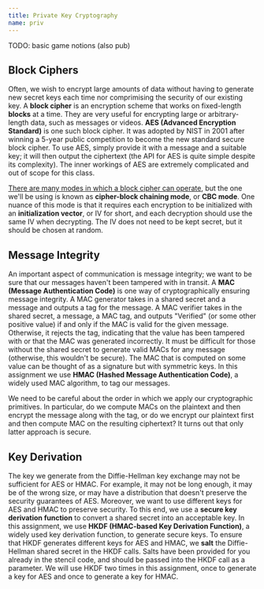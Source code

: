 ```yaml
---
title: Private Key Cryptography
name: priv
---
```


TODO: basic game notions (also pub)

## Block Ciphers

Often, we wish to encrypt large amounts of data without having to generate new secret keys each time nor comprimising the security of our existing key. A **block cipher** is an encryption scheme that works on fixed-length **blocks** at a time. They are very useful for encrypting large or arbitrary-length data, such as messages or videos. **AES (Advanced Encryption Standard)** is one such block cipher. It was adopted by NIST in 2001 after winning a 5-year public competition to become the new standard secure block cipher. To use AES, simply provide it with a message and a suitable key; it will then output the ciphertext (the API for AES is quite simple despite its complexity). The inner workings of AES are extremely complicated and out of scope for this class.

[There are many modes in which a block cipher can operate](https://en.wikipedia.org/wiki/Block_cipher_mode_of_operation), but the one we'll be using is known as **cipher-block chaining mode**, or **CBC mode**. One nuance of this mode is that it requires each encryption to be initialized with an **initialization vector**, or IV for short, and each decryption should use the same IV when decrypting. The IV does not need to be kept secret, but it should be chosen at random.

## Message Integrity

An important aspect of communication is message integrity; we want to be sure that our messages haven't been tampered with in transit. A **MAC (Message Authentication Code)** is one way of cryptographically ensuring message integrity. A MAC generator takes in a shared secret and a message and outputs a tag for the message. A MAC verifier takes in the shared secret, a message, a MAC tag, and outputs "Verified" (or some other positive value) if and only if the MAC is valid for the given message. Otherwise, it rejects the tag, indicating that the value has been tampered with or that the MAC was generated incorrectly. It must be difficult for those without the shared secret to generate valid MACs for any message (otherwise, this wouldn't be secure). The MAC that is computed on some value can be thought of as a signature but with symmetric keys. In this assignment we use **HMAC (Hashed Message Authentication Code)**, a widely used MAC algorithm, to tag our messages.

We need to be careful about the order in which we apply our cryptographic primitives. In particular, do we compute MACs on the plaintext and then encrypt the message along with the tag, or do we encrypt our plaintext first and then compute MAC on the resulting ciphertext? It turns out that only latter approach is secure.

## Key Derivation

The key we generate from the Diffie-Hellman key exchange may not be sufficient for AES or HMAC. For example, it may not be long enough, it may be of the wrong size, or may have a distribution that doesn't preserve the security guarantees of AES. Moreover, we want to use different keys for AES and HMAC to preserve security. To this end, we use a **secure key derivation function** to convert a shared secret into an acceptable key. In this assignment, we use **HKDF (HMAC-based Key Derivation Function)**, a widely used key derivation function, to generate secure keys. To ensure that HKDF generates different keys for AES and HMAC, we **salt** the Diffie-Hellman shared secret in the HKDF calls. Salts have been provided for you already in the stencil code, and should be passed into the HKDF call as a parameter. We will use HKDF two times in this assignment, once to generate a key for AES and once to generate a key for HMAC.

